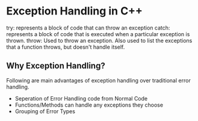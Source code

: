 # Exception Handling in C++
try: represents a block of code that can throw an exception
catch: represents a block of code that is executed when a particular exception is thrown.
throw: Used to throw an exception. Also used to list the exceptions that a function throws, but doesn't handle itself.

## Why Exception Handling?
Following are main advantages of exception handling over traditional error handling.
- Seperation of Error Handling code from Normal Code
- Functions/Methods can handle any exceptions they choose
- Grouping of Error Types
